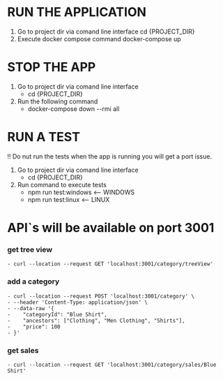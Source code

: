 # RUN THE APPLICATION

1. Go to project dir via comand line interface
    cd {PROJECT_DIR}
2. Execute docker compose command
    docker-compose up

# STOP THE APP

1. Go to project dir via comand line interface
    - cd {PROJECT_DIR}
2. Run the following command
    - docker-compose down --rmi all

# RUN A TEST

!! Do nut run the tests when the app is running you will get a port issue.
1. Go to project dir via comand line interface
    - cd {PROJECT_DIR}
2. Run command to execute tests
    - npm run test:windows <-- WINDOWS
    - npm run test:linux   <-- LINUX

# API`s will be available on port 3001
### get tree view
    - curl --location --request GET 'localhost:3001/category/treeView'
### add a category
    - curl --location --request POST 'localhost:3001/category' \
    - --header 'Content-Type: application/json' \
    - --data-raw '{
    -    "categoryId": "Blue Shirt",
    -    "ancestors": ["Clothing", "Men Clothing", "Shirts"],
    -    "price": 100
    - }'
### get sales
    - curl --location --request GET 'localhost:3001/category/sales/Blue Shirt'